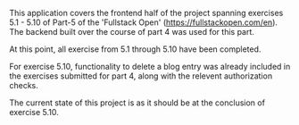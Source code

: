 This application covers the frontend half of the project spanning exercises 5.1 - 5.10 of Part-5 of the 'Fullstack Open' (https://fullstackopen.com/en). The backend built over the course of part 4 was used for this part.

At this point, all exercise from 5.1 through 5.10 have been completed. 

For exercise 5.10, functionality to delete a blog entry was already included in the exercises submitted for part 4, along with the relevent authorization checks.

The current state of this project is as it should be at the conclusion of exercise 5.10.